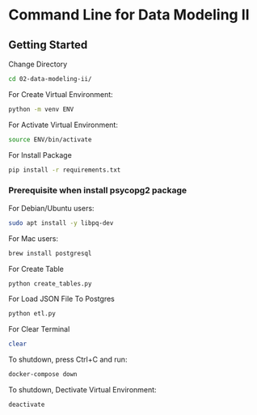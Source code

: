# Command Line for Data Modeling II

## Getting Started


Change Directory
```sh
cd 02-data-modeling-ii/
```

For Create Virtual Environment:
```sh
python -m venv ENV
```

For Activate Virtual Environment:
```sh
source ENV/bin/activate
```

For Install Package 
```sh
pip install -r requirements.txt
```

### Prerequisite when install psycopg2 package

For Debian/Ubuntu users:

```sh
sudo apt install -y libpq-dev
```

For Mac users:

```sh
brew install postgresql
```


For Create Table
```sh
python create_tables.py
```

For Load JSON File To Postgres
```sh
python etl.py
```

For Clear Terminal
```sh
clear
```

To shutdown, press Ctrl+C and run:

```sh
docker-compose down
```

To shutdown, Dectivate Virtual Environment:
```sh
deactivate
```
